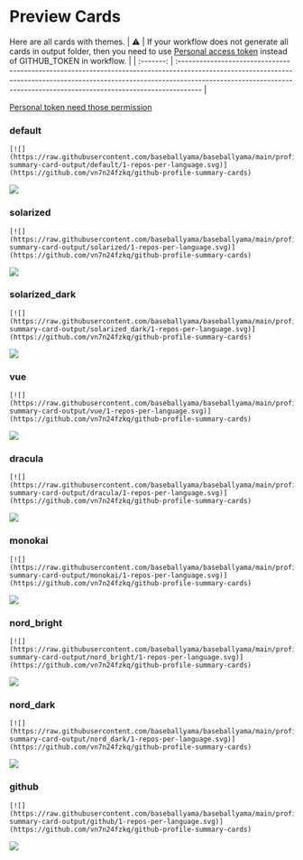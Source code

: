 
# Preview Cards

Here are all cards with themes.
| :warning: | If your workflow does not generate all cards in output folder, then you need to use [Personal access token](https://docs.github.com/en/actions/configuring-and-managing-workflows/creating-and-storing-encrypted-secrets) instead of GITHUB_TOKEN in workflow. |
| :-------: | :------------------------------------------------------------------------------------------------------------------------------------------------------------------------------------------------------------------------------------------------ |

[Personal token need those permission](https://github.com/vn7n24fzkq/github-profile-summary-cards/wiki/Personal-access-token-permissions)


### default


```
[![](https://raw.githubusercontent.com/baseballyama/baseballyama/main/profile-summary-card-output/default/1-repos-per-language.svg)](https://github.com/vn7n24fzkq/github-profile-summary-cards)
```
![](https://raw.githubusercontent.com/baseballyama/baseballyama/main/profile-summary-card-output/default/1-repos-per-language.svg)


### solarized


```
[![](https://raw.githubusercontent.com/baseballyama/baseballyama/main/profile-summary-card-output/solarized/1-repos-per-language.svg)](https://github.com/vn7n24fzkq/github-profile-summary-cards)
```
![](https://raw.githubusercontent.com/baseballyama/baseballyama/main/profile-summary-card-output/solarized/1-repos-per-language.svg)


### solarized_dark


```
[![](https://raw.githubusercontent.com/baseballyama/baseballyama/main/profile-summary-card-output/solarized_dark/1-repos-per-language.svg)](https://github.com/vn7n24fzkq/github-profile-summary-cards)
```
![](https://raw.githubusercontent.com/baseballyama/baseballyama/main/profile-summary-card-output/solarized_dark/1-repos-per-language.svg)


### vue


```
[![](https://raw.githubusercontent.com/baseballyama/baseballyama/main/profile-summary-card-output/vue/1-repos-per-language.svg)](https://github.com/vn7n24fzkq/github-profile-summary-cards)
```
![](https://raw.githubusercontent.com/baseballyama/baseballyama/main/profile-summary-card-output/vue/1-repos-per-language.svg)


### dracula


```
[![](https://raw.githubusercontent.com/baseballyama/baseballyama/main/profile-summary-card-output/dracula/1-repos-per-language.svg)](https://github.com/vn7n24fzkq/github-profile-summary-cards)
```
![](https://raw.githubusercontent.com/baseballyama/baseballyama/main/profile-summary-card-output/dracula/1-repos-per-language.svg)


### monokai


```
[![](https://raw.githubusercontent.com/baseballyama/baseballyama/main/profile-summary-card-output/monokai/1-repos-per-language.svg)](https://github.com/vn7n24fzkq/github-profile-summary-cards)
```
![](https://raw.githubusercontent.com/baseballyama/baseballyama/main/profile-summary-card-output/monokai/1-repos-per-language.svg)


### nord_bright


```
[![](https://raw.githubusercontent.com/baseballyama/baseballyama/main/profile-summary-card-output/nord_bright/1-repos-per-language.svg)](https://github.com/vn7n24fzkq/github-profile-summary-cards)
```
![](https://raw.githubusercontent.com/baseballyama/baseballyama/main/profile-summary-card-output/nord_bright/1-repos-per-language.svg)


### nord_dark


```
[![](https://raw.githubusercontent.com/baseballyama/baseballyama/main/profile-summary-card-output/nord_dark/1-repos-per-language.svg)](https://github.com/vn7n24fzkq/github-profile-summary-cards)
```
![](https://raw.githubusercontent.com/baseballyama/baseballyama/main/profile-summary-card-output/nord_dark/1-repos-per-language.svg)


### github


```
[![](https://raw.githubusercontent.com/baseballyama/baseballyama/main/profile-summary-card-output/github/1-repos-per-language.svg)](https://github.com/vn7n24fzkq/github-profile-summary-cards)
```
![](https://raw.githubusercontent.com/baseballyama/baseballyama/main/profile-summary-card-output/github/1-repos-per-language.svg)

